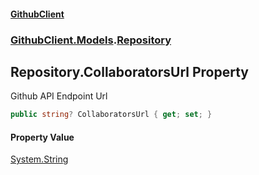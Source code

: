 #### [GithubClient](index 'index')
### [GithubClient.Models](GithubClient.Models 'GithubClient.Models').[Repository](GithubClient.Models.Repository 'GithubClient.Models.Repository')

## Repository.CollaboratorsUrl Property

Github API Endpoint Url

```csharp
public string? CollaboratorsUrl { get; set; }
```

#### Property Value
[System.String](https://docs.microsoft.com/en-us/dotnet/api/System.String 'System.String')